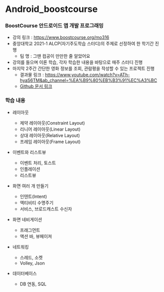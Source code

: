 # Android_boostcourse

### BoostCourse 안드로이드 앱 개발 프로그래밍 
- 강의 링크 : https://www.boostcourse.org/mo316
- 중앙대학교 2021-1 ALCP(자기주도학습 스터디)의 주제로 선정하여 한 학기간 진행
  - 팀 명 : 그땐 컴공이 만만한 줄 알았어요
- 강의를 들으며 이론 학습, 각자 학습한 내용을 바탕으로 매주 스터디 진행
- 마지막 2주간 간단한 영화 정보를 조회, 관람평을 작성할 수 있는 프로젝트 진행
  - 결과물 링크 : https://www.youtube.com/watch?v=ATh-hyaS6TM&ab_channel=%EA%B9%80%EB%B3%91%EC%A3%BC
  - <a href="https://github.com/byeongdori/Android_boostcourse/tree/main/%EB%AC%B8%EC%84%9C"> Github 문서 링크 </a>

### 학습 내용
- 레이아웃
  - 제약 레이아웃(Constraint Layout)
  - 리니어 레이아웃(Linear Layout)
  - 상대 레이아웃(Relative Layout)
  - 프레임 레이아웃(Frame Layout)
  
- 이벤트와 리스트뷰
  - 이벤트 처리, 토스트
  - 인플레이션
  - 리스트뷰
  
- 화면 여러 개 만들기
  - 인텐트(Intent)
  - 액티비티 수명주기
  - 서비스, 브로드캐스트 수신자
  
- 화면 네비게이션
  - 프래그먼트
  - 액션 바, 뷰페이져
  
- 네트워킹
  - 스레드, 소켓
  - Volley, Json
  
- 데이터베이스
  - DB 연동, SQL
